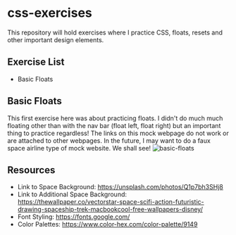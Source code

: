 # css-exercises
This repository will hold exercises where I practice CSS, floats, resets and other important design elements. 

## Exercise List 
- Basic Floats 

## Basic Floats 
This first exercise here was about practicing floats. I didn't do much much floating other than with the nav bar (float left, float right) but an important thing to practice regardless! The links on this mock webpage do not work or are attached to other webpages. In the future, I may want to do a faux space airline type of mock website. We shall see! 
![basic-floats](https://user-images.githubusercontent.com/66345751/89225759-c2582500-d5a8-11ea-8994-01e54b0ba65e.JPG)


## Resources 
- Link to Space Background: https://unsplash.com/photos/Q1p7bh3SHj8
- Link to Additional Space Background: https://thewallpaper.co/vectorstar-space-scifi-action-futuristic-drawing-spaceship-trek-macbookcool-free-wallpapers-disney/
- Font Styling: https://fonts.google.com/
- Color Palettes: https://www.color-hex.com/color-palette/9149
